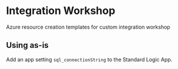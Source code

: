 # Integration Workshop

Azure resource creation templates for custom integration workshop

## Using as-is

Add an app setting `sql_connectionString` to the Standard Logic App.